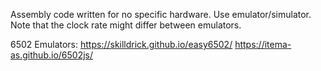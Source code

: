 Assembly code written for no specific hardware. Use emulator/simulator. Note that the clock rate might differ between emulators.  

6502 Emulators:
https://skilldrick.github.io/easy6502/
https://itema-as.github.io/6502js/
